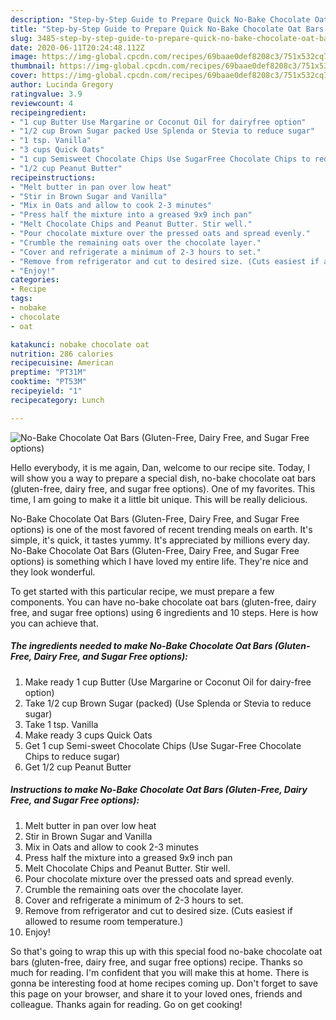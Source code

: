 ```yaml
---
description: "Step-by-Step Guide to Prepare Quick No-Bake Chocolate Oat Bars (Gluten-Free, Dairy Free, and Sugar Free options)"
title: "Step-by-Step Guide to Prepare Quick No-Bake Chocolate Oat Bars (Gluten-Free, Dairy Free, and Sugar Free options)"
slug: 3485-step-by-step-guide-to-prepare-quick-no-bake-chocolate-oat-bars-gluten-free-dairy-free-and-sugar-free-options
date: 2020-06-11T20:24:48.112Z
image: https://img-global.cpcdn.com/recipes/69baae0def8208c3/751x532cq70/no-bake-chocolate-oat-bars-gluten-free-dairy-free-and-sugar-free-options-recipe-main-photo.jpg
thumbnail: https://img-global.cpcdn.com/recipes/69baae0def8208c3/751x532cq70/no-bake-chocolate-oat-bars-gluten-free-dairy-free-and-sugar-free-options-recipe-main-photo.jpg
cover: https://img-global.cpcdn.com/recipes/69baae0def8208c3/751x532cq70/no-bake-chocolate-oat-bars-gluten-free-dairy-free-and-sugar-free-options-recipe-main-photo.jpg
author: Lucinda Gregory
ratingvalue: 3.9
reviewcount: 4
recipeingredient:
- "1 cup Butter Use Margarine or Coconut Oil for dairyfree option"
- "1/2 cup Brown Sugar packed Use Splenda or Stevia to reduce sugar"
- "1 tsp. Vanilla"
- "3 cups Quick Oats"
- "1 cup Semisweet Chocolate Chips Use SugarFree Chocolate Chips to reduce sugar"
- "1/2 cup Peanut Butter"
recipeinstructions:
- "Melt butter in pan over low heat"
- "Stir in Brown Sugar and Vanilla"
- "Mix in Oats and allow to cook 2-3 minutes"
- "Press half the mixture into a greased 9x9 inch pan"
- "Melt Chocolate Chips and Peanut Butter. Stir well."
- "Pour chocolate mixture over the pressed oats and spread evenly."
- "Crumble the remaining oats over the chocolate layer."
- "Cover and refrigerate a minimum of 2-3 hours to set."
- "Remove from refrigerator and cut to desired size. (Cuts easiest if allowed to resume room temperature.)"
- "Enjoy!"
categories:
- Recipe
tags:
- nobake
- chocolate
- oat

katakunci: nobake chocolate oat 
nutrition: 286 calories
recipecuisine: American
preptime: "PT31M"
cooktime: "PT53M"
recipeyield: "1"
recipecategory: Lunch

---
```



![No-Bake Chocolate Oat Bars (Gluten-Free, Dairy Free, and Sugar Free options)](https://img-global.cpcdn.com/recipes/69baae0def8208c3/751x532cq70/no-bake-chocolate-oat-bars-gluten-free-dairy-free-and-sugar-free-options-recipe-main-photo.jpg)

Hello everybody, it is me again, Dan, welcome to our recipe site. Today, I will show you a way to prepare a special dish, no-bake chocolate oat bars (gluten-free, dairy free, and sugar free options). One of my favorites. This time, I am going to make it a little bit unique. This will be really delicious.



No-Bake Chocolate Oat Bars (Gluten-Free, Dairy Free, and Sugar Free options) is one of the most favored of recent trending meals on earth. It's simple, it's quick, it tastes yummy. It's appreciated by millions every day. No-Bake Chocolate Oat Bars (Gluten-Free, Dairy Free, and Sugar Free options) is something which I have loved my entire life. They're nice and they look wonderful.


To get started with this particular recipe, we must prepare a few components. You can have no-bake chocolate oat bars (gluten-free, dairy free, and sugar free options) using 6 ingredients and 10 steps. Here is how you can achieve that.

<!--inarticleads1-->

##### The ingredients needed to make No-Bake Chocolate Oat Bars (Gluten-Free, Dairy Free, and Sugar Free options):

1. Make ready 1 cup Butter (Use Margarine or Coconut Oil for dairy-free option)
1. Take 1/2 cup Brown Sugar (packed) (Use Splenda or Stevia to reduce sugar)
1. Take 1 tsp. Vanilla
1. Make ready 3 cups Quick Oats
1. Get 1 cup Semi-sweet Chocolate Chips (Use Sugar-Free Chocolate Chips to reduce sugar)
1. Get 1/2 cup Peanut Butter




<!--inarticleads2-->

##### Instructions to make No-Bake Chocolate Oat Bars (Gluten-Free, Dairy Free, and Sugar Free options):

1. Melt butter in pan over low heat
1. Stir in Brown Sugar and Vanilla
1. Mix in Oats and allow to cook 2-3 minutes
1. Press half the mixture into a greased 9x9 inch pan
1. Melt Chocolate Chips and Peanut Butter. Stir well.
1. Pour chocolate mixture over the pressed oats and spread evenly.
1. Crumble the remaining oats over the chocolate layer.
1. Cover and refrigerate a minimum of 2-3 hours to set.
1. Remove from refrigerator and cut to desired size. (Cuts easiest if allowed to resume room temperature.)
1. Enjoy!




So that's going to wrap this up with this special food no-bake chocolate oat bars (gluten-free, dairy free, and sugar free options) recipe. Thanks so much for reading. I'm confident that you will make this at home. There is gonna be interesting food at home recipes coming up. Don't forget to save this page on your browser, and share it to your loved ones, friends and colleague. Thanks again for reading. Go on get cooking!
